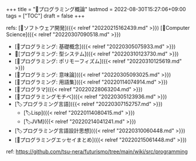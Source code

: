 +++
title = "📂プログラミング概論"
lastmod = 2022-08-30T15:27:06+09:00
tags = ["TOC"]
draft = false
+++

refs: [📂ソフトウェア開発]({{< relref "20220215162439.md" >}}) [📂Computer Science]({{< relref "20220307090518.md" >}})

-   [📝プログラミング: 基礎概念]({{< relref "20220305075933.md" >}})
-   📝[プログラミング: 型システム]({{< relref "20220310123730.md" >}})
-   [📝プログラミング: ポリモーフィズム]({{< relref "20220310125619.md" >}})
-   [📝プログラミング: 意味論]({{< relref "20220305093025.md" >}})
-   [📝プログラミング: 用語集]({{< relref "20220114074914.md" >}})
-   [🔖プログラマ]({{< relref "20220228063204.md" >}})
-   [🔖プログラミングモチベ]({{< relref "20220305123936.md" >}})
-   [🏷プログラミング言語]({{< relref "20220307152757.md" >}})
    -   [🏷Lisp]({{< relref "20220114080415.md" >}})
    -   [🏷JVM]({{< relref "20220214041241.md" >}})
-   [🏷プログラミング言語設計思想]({{< relref "20220310060448.md" >}})
-   [📝プログラミングエッセイまとめ]({{< relref "20220215061448.md" >}})

ref: <https://github.com/tsu-nera/futurismo/tree/main/wiki/src/programming>
